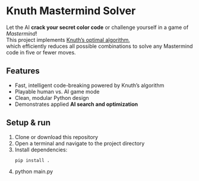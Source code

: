 # Knuth Mastermind Solver

Let the AI **crack your secret color code** or challenge yourself in a game of *Mastermind*!  
This project implements [Knuth’s optimal algorithm](https://en.wikipedia.org/wiki/Mastermind_(board_game)#Five-guess_algorithm),  
which efficiently reduces all possible combinations to solve any Mastermind code in five or fewer moves.

## Features
- Fast, intelligent code-breaking powered by Knuth’s algorithm  
- Playable human vs. AI game mode  
- Clean, modular Python design  
- Demonstrates applied **AI search and optimization**

## Setup & run
1. Clone or download this repository  
2. Open a terminal and navigate to the project directory  
3. Install dependencies:
   ```bash
   pip install . 
   ```
4. python main.py